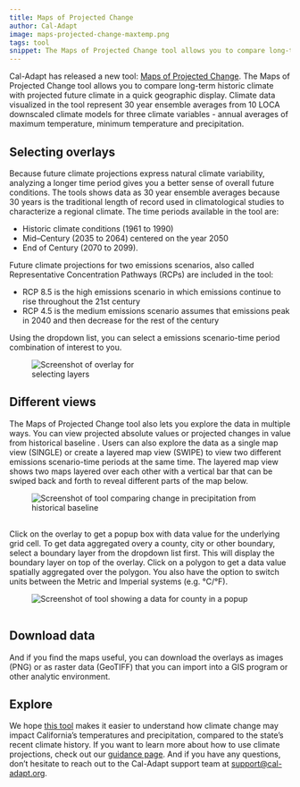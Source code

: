 ```yaml
---
title: Maps of Projected Change
author: Cal-Adapt
image: maps-projected-change-maxtemp.png
tags: tool
snippet: The Maps of Projected Change tool allows you to compare long-term historic climate conditions with projected future climate conditions in a quick geographic display.
---
```


Cal-Adapt has released a new tool: [Maps of Projected Change](https://cal-adapt.org/tools/maps-of-projected-change/). The Maps of Projected Change tool allows you to compare long-term historic climate with projected future climate in a quick geographic display. Climate data visualized in the tool represent 30 year ensemble averages from 10 LOCA downscaled climate models for three climate variables - annual averages of maximum temperature, minimum temperature and precipitation.

## Selecting overlays
Because future climate projections express natural climate variability, analyzing a longer time period gives you a better sense of overall future conditions. The tools shows data as 30 year ensemble averages because 30 years is the traditional length of record used in climatological studies to characterize a regional climate. The time periods available in the tool are:
- Historic climate conditions (1961 to 1990)
- Mid–Century (2035 to 2064) centered on the year 2050
- End of Century (2070 to 2099).

Future climate projections for two emissions scenarios, also called Representative Concentration Pathways (RCPs) are included in the tool:
- RCP 8.5 is the high emissions scenario in which emissions continue to rise throughout the 21st century
- RCP 4.5 is the medium emissions scenario assumes that emissions peak in 2040 and then decrease for the rest of the century

Using the dropdown list, you can select a emissions scenario-time period combination of interest to you.
<figure class="image">
  <img src="/img/blog/maps-projected-change-overlay-options.png" style="max-width:15rem;" alt="Screenshot of overlay for selecting layers">
  <figcaption></figcaption>
</figure>

## Different views
The Maps of Projected Change tool also lets you explore the data in multiple ways. You can view projected absolute values or projected changes in value from historical baseline . Users can also explore the data as a single map view (SINGLE) or create a layered map view (SWIPE) to view two different emissions scenario-time periods at the same time. The layered map view shows two maps layered over each other with a vertical bar that can be swiped back and forth to reveal different parts of the map below.

<figure class="image">
  <img src="/img/blog/maps-projected-change-compare.png" style="max-width:50rem;margin-bottom:1rem;" alt="Screenshot of tool comparing change in precipitation from historical baseline">
  <figcaption></figcaption>
</figure>

Click on the overlay to get a popup box with data value for the underlying grid cell. To get data aggregated overy a county, city or other boundary, select a boundary layer from the dropdown list first. This will display the boundary layer on top of the overlay. Click on a polygon to get a data value spatially aggregated over the polygon. You also have the option to switch units between the Metric and Imperial systems (e.g. °C/°F).

<figure class="image">
  <img src="/img/blog/maps-projected-change-popup.png" style="max-width:50rem;margin-bottom:1rem;" alt="Screenshot of tool showing a data for county in a popup">
  <figcaption></figcaption>
</figure>

## Download data
And if you find the maps useful, you can download the overlays as images (PNG) or as raster data (GeoTIFF) that you can import into a GIS program or other analytic environment.

## Explore
We hope [this tool](https://cal-adapt.org/tools/maps-of-projected-change/) makes it easier to understand how climate change may impact California’s temperatures and precipitation, compared to the state’s recent climate history. If you want to learn more about how to use climate projections, check out our [guidance page](https://cal-adapt.org/resources/using-climate-projections/). And if you have any questions, don’t hesitate to reach out to the Cal-Adapt support team at [support@cal-adapt.org](mailto:support@cal-adapt.org).
